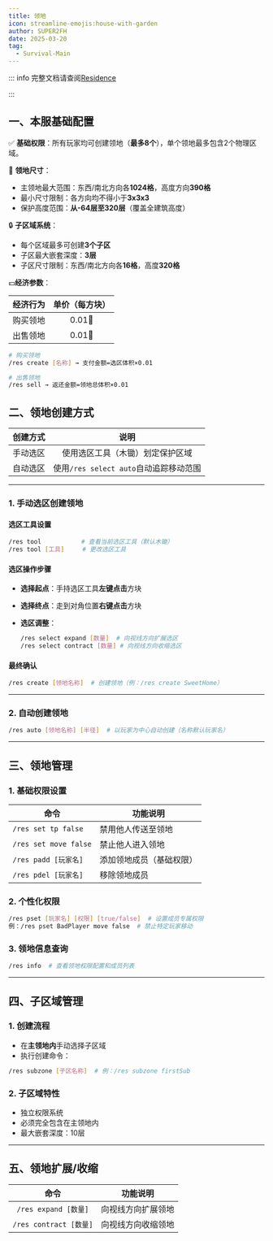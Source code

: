 ```yaml
---
title: 领地
icon: streamline-emojis:house-with-garden
author: SUPER2FH
date: 2025-03-20
tag:
  - Survival-Main
---
```




::: info 完整文档请查阅[Residence](https://www.zrips.net/residence/commands/)

:::



## **一、本服基础配置**

✅ **基础权限**：所有玩家均可创建领地（**最多8个**），单个领地最多包含2个物理区域。 

 
📏 **领地尺寸**：  

- 主领地最大范围：东西/南北方向各**1024格**，高度方向**390格**  
- 最小尺寸限制：各方向均不得小于**3x3x3**  
- 保护高度范围：**从-64层至320层**（覆盖全建筑高度）  

🔒 **子区域系统**：
- 每个区域最多可创建**3个子区**  
- 子区最大嵌套深度：**3层**  
- 子区尺寸限制：东西/南北方向各**16格**，高度**320格**  


💴**经济参数**：

| 经济行为      | 单价（每方块） |
|:---------------:|:--------------:|
| 购买领地    | 0.01🍉        |
| 出售领地 | 0.01🍉        |

```bash
# 购买领地
/res create [名称] → 支付金额=选区体积×0.01

# 出售领地
/res sell → 返还金额=领地总体积×0.01
```




## 二、领地创建方式

| 创建方式 |                  说明                  |
| :------: | :------------------------------------: |
| 手动选区 |    使用选区工具（木锄）划定保护区域    |
| 自动选区 | 使用`/res select auto`自动追踪移动范围 |

---

### 1. 手动选区创建领地

#### 选区工具设置
```bash
/res tool			# 查看当前选区工具（默认木锄）
/res tool [工具]	   # 更改选区工具
```

#### 选区操作步骤
- **选择起点**：手持选区工具**左键点击**方块
- **选择终点**：走到对角位置**右键点击**方块
- **选区调整**：
  
   ```bash
   /res select expand [数量]  # 向视线方向扩展选区
   /res select contract [数量] # 向视线方向收缩选区
   ```

#### 最终确认
```bash
/res create [领地名称]  # 创建领地（例：/res create SweetHome）
```

---

### 2. 自动创建领地
```bash
/res auto [领地名称] [半径]  # 以玩家为中心自动创建（名称默认玩家名）
```

---

## 三、领地管理
### 1. 基础权限设置
| 命令                  | 功能说明                 |
| --------------------- | ------------------------ |
| `/res set tp false`   | 禁用他人传送至领地       |
| `/res set move false` | 禁止他人进入领地         |
| `/res padd [玩家名]`  | 添加领地成员（基础权限） |
| `/res pdel [玩家名]`  | 移除领地成员             |

### 2. 个性化权限
```bash
/res pset [玩家名] [权限] [true/false]  # 设置成员专属权限
例：/res pset BadPlayer move false  # 禁止特定玩家移动
```

### 3. 领地信息查询
```bash
/res info  # 查看领地权限配置和成员列表
```

---

## 四、子区域管理
### 1. 创建流程
- 在**主领地内**手动选择子区域
- 执行创建命令：
```bash
/res subzone [子区名称]  # 例：/res subzone firstSub
```

### 2. 子区域特性
- 独立权限系统
- 必须完全包含在主领地内
- 最大嵌套深度：10层

---

## 五、领地扩展/收缩
|          命令          |      功能说明      |
| :--------------------: | :----------------: |
|  `/res expand [数量]`  | 向视线方向扩展领地 |
| `/res contract [数量]` | 向视线方向收缩领地 |

